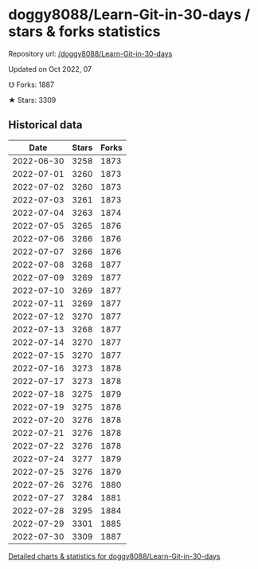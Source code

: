 # doggy8088/Learn-Git-in-30-days / stars & forks statistics

Repository url: [/doggy8088/Learn-Git-in-30-days](https://github.com/doggy8088/Learn-Git-in-30-days)

Updated on Oct 2022, 07

☋ Forks: 1887

★ Stars: 3309

## Historical data
| Date | Stars | Forks |
|------|-------|-------|
| 2022-06-30 | 3258 | 1873 | 
| 2022-07-01 | 3260 | 1873 | 
| 2022-07-02 | 3260 | 1873 | 
| 2022-07-03 | 3261 | 1873 | 
| 2022-07-04 | 3263 | 1874 | 
| 2022-07-05 | 3265 | 1876 | 
| 2022-07-06 | 3266 | 1876 | 
| 2022-07-07 | 3266 | 1876 | 
| 2022-07-08 | 3268 | 1877 | 
| 2022-07-09 | 3269 | 1877 | 
| 2022-07-10 | 3269 | 1877 | 
| 2022-07-11 | 3269 | 1877 | 
| 2022-07-12 | 3270 | 1877 | 
| 2022-07-13 | 3268 | 1877 | 
| 2022-07-14 | 3270 | 1877 | 
| 2022-07-15 | 3270 | 1877 | 
| 2022-07-16 | 3273 | 1878 | 
| 2022-07-17 | 3273 | 1878 | 
| 2022-07-18 | 3275 | 1879 | 
| 2022-07-19 | 3275 | 1878 | 
| 2022-07-20 | 3276 | 1878 | 
| 2022-07-21 | 3276 | 1878 | 
| 2022-07-22 | 3276 | 1878 | 
| 2022-07-24 | 3277 | 1879 | 
| 2022-07-25 | 3276 | 1879 | 
| 2022-07-26 | 3276 | 1880 | 
| 2022-07-27 | 3284 | 1881 | 
| 2022-07-28 | 3295 | 1884 | 
| 2022-07-29 | 3301 | 1885 | 
| 2022-07-30 | 3309 | 1887 | 


[Detailed charts & statistics for doggy8088/Learn-Git-in-30-days](https://reviewgithub.com/rep/doggy8088/Learn-Git-in-30-days)
